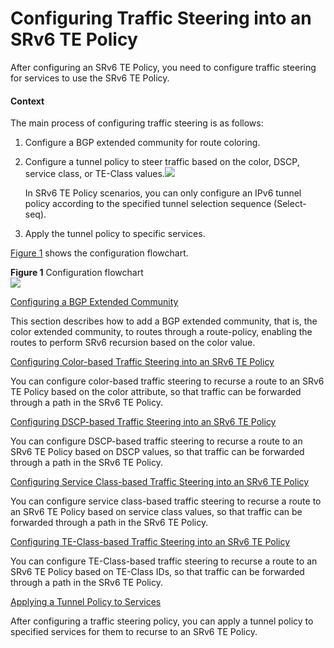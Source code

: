 Configuring Traffic Steering into an SRv6 TE Policy
===================================================

After configuring an SRv6 TE Policy, you need to configure traffic steering for services to use the SRv6 TE Policy.

#### Context

The main process of configuring traffic steering is as follows:

1. Configure a BGP extended community for route coloring.
2. Configure a tunnel policy to steer traffic based on the color, DSCP, service class, or TE-Class values.![](../../../../public_sys-resources/note_3.0-en-us.png) 
   
   In SRv6 TE Policy scenarios, you can only configure an IPv6 tunnel policy according to the specified tunnel selection sequence (Select-seq).
3. Apply the tunnel policy to specific services.

[Figure 1](#EN-US_TASK_0000001173128738__fig2062912661819) shows the configuration flowchart.

**Figure 1** Configuration flowchart  
![](figure/en-us_image_0000001228456248.png)


[Configuring a BGP Extended Community](../../../../software/nev8r10_vrpv8r16/user/vrp/dc_vrp_srv6_cfg_all_0113.html)

This section describes how to add a BGP extended community, that is, the color extended community, to routes through a route-policy, enabling the routes to perform SRv6 recursion based on the color value.

[Configuring Color-based Traffic Steering into an SRv6 TE Policy](../../../../software/nev8r10_vrpv8r16/user/vrp/dc_vrp_srv6_cfg_all_0291.html)

You can configure color-based traffic steering to recurse a route to an SRv6 TE Policy based on the color attribute, so that traffic can be forwarded through a path in the SRv6 TE Policy.

[Configuring DSCP-based Traffic Steering into an SRv6 TE Policy](../../../../software/nev8r10_vrpv8r16/user/vrp/dc_vrp_srv6_cfg_all_0292.html)

You can configure DSCP-based traffic steering to recurse a route to an SRv6 TE Policy based on DSCP values, so that traffic can be forwarded through a path in the SRv6 TE Policy.

[Configuring Service Class-based Traffic Steering into an SRv6 TE Policy](../../../../software/nev8r10_vrpv8r16/user/vrp/dc_vrp_srv6_cfg_all_0293.html)

You can configure service class-based traffic steering to recurse a route to an SRv6 TE Policy based on service class values, so that traffic can be forwarded through a path in the SRv6 TE Policy.

[Configuring TE-Class-based Traffic Steering into an SRv6 TE Policy](../../../../software/nev8r10_vrpv8r16/user/vrp/dc_vrp_srv6_cfg_all_0294.html)

You can configure TE-Class-based traffic steering to recurse a route to an SRv6 TE Policy based on TE-Class IDs, so that traffic can be forwarded through a path in the SRv6 TE Policy.

[Applying a Tunnel Policy to Services](../../../../software/nev8r10_vrpv8r16/user/vrp/dc_vrp_srv6_cfg_all_0114.html)

After configuring a traffic steering policy, you can apply a tunnel policy to specified services for them to recurse to an SRv6 TE Policy.
